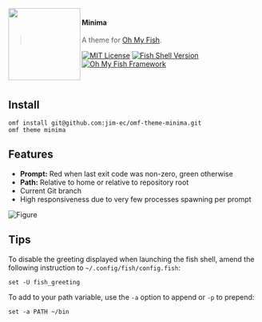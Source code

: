 <img src="https://cdn.rawgit.com/oh-my-fish/oh-my-fish/e4f1c2e0219a17e2c748b824004c8d0b38055c16/docs/logo.svg" align="left" width="144px" height="144px"/>

#### Minima

> A theme for [Oh My Fish](https://github.com/oh-my-fish/oh-my-fish).

[![MIT License](https://img.shields.io/badge/license-MIT-007EC7.svg?style=flat-square)](/LICENSE)
[![Fish Shell Version](https://img.shields.io/badge/fish-v3.3.1-007EC7.svg?style=flat-square)](https://fishshell.com)
[![Oh My Fish Framework](https://img.shields.io/badge/Oh%20My%20Fish-Framework-007EC7.svg?style=flat-square)](https://www.github.com/oh-my-fish/oh-my-fish)

<br/>

## Install

```
omf install git@github.com:jim-ec/omf-theme-minima.git
omf theme minima
```

## Features

- **Prompt:** Red when last exit code was non-zero, green otherwise
- **Path:** Relative to home or relative to repository root
- Current Git branch
- High responsiveness due to very few processes spawning per prompt

![Figure](figure00.png)

## Tips

To disable the greeting displayed when launching the fish shell, amend the following instruction to `~/.config/fish/config.fish`:

```fish
set -U fish_greeting
```
To add to your path variable, use the `-a` option to append or `-p` to prepend:

```fish
set -a PATH ~/bin
```

